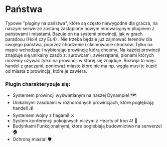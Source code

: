 # Państwa 
Typowe "pluginy na państwa", które są często niewygodne dla gracza, na naszym serwerze zostaną zastąpione nowym innowacyjnym pluginem z państwami i miastami. Bazuje on na systemi prowincji, jak w grach paradoxu (Hoi4 czy Eu4) . Nie trzeba będzie już zajmować terenów dla swojego państwa, poprzez chodzenie i claimowanie chunków. Tylko na mapie wchodząc i wybierając prowincję którą chcemy. Na każdej prowincji znajduje się unikalny zasób z: surowcami, zwierzętami, plonami których możemy używać tylko na prowincji w której się znajduje. Rozwija to więc handel z graczami, ponieważ miasto które nie ma np. węgla musi je kupić od miasta z prowincją, które je zawiera.

### Plugin charakteryzuje się:
- Systemem prowincji wyświetlanym na naszej Dynampie! 🗺️
- Unikalnymi zasobami w różnorodnych prowincjach, które pogłębiają handel! 💰
- Systemem wojny z flagami! ⚔️
- System konferencji pokojowych niczym z Hearts of Iron 4! 🤝
- Budynkami Funkcjonalnymi, które pogłebiają budownictwo na serwerze! 🏠
- Ochroną miasta! 🛡️

